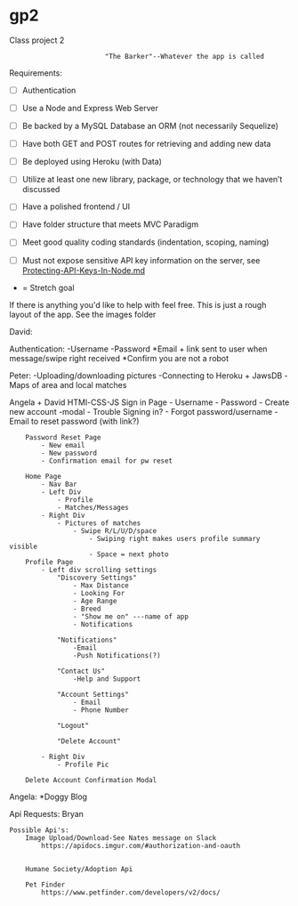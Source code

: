 # gp2
Class project 2


                            "The Barker"--Whatever the app is called

Requirements:


* [ ] Authentication
* [ ] Use a Node and Express Web Server
* [ ] Be backed by a MySQL Database an ORM (not necessarily Sequelize)
* [ ] Have both GET and POST routes for retrieving and adding new data
* [ ] Be deployed using Heroku (with Data)
* [ ] Utilize at least one new library, package, or technology that we haven’t discussed
* [ ] Have a polished frontend / UI
* [ ] Have folder structure that meets MVC Paradigm
* [ ] Meet good quality coding standards (indentation, scoping, naming)
* [ ] Must not expose sensitive API key information on the server, see [Protecting-API-Keys-In-Node.md](../../../10-nodejs/03-Supplemental/Protecting-API-Keys-In-Node.md)




* = Stretch goal

If there is anything you'd like to help with feel free. This is just a rough layout of the app. 
See the images folder 


David: 

Authentication: 
    -Username
    -Password
    *Email + link sent to user when message/swipe right received
    *Confirm you are not a robot

Peter:
    -Uploading/downloading pictures
    -Connecting to Heroku + JawsDB
    -Maps of area and local matches
    

Angela + David
    HTMl-CSS-JS
        Sign in Page
            - Username
            - Password
            - Create new account
                -modal
            - Trouble Signing in?
            - Forgot password/username
                - Email to reset password (with link?)

        Password Reset Page
            - New email
            - New password
            - Confirmation email for pw reset

        Home Page
            - Nav Bar
            - Left Div
                - Profile
                - Matches/Messages
            - Right Div
                - Pictures of matches
                    - Swipe R/L/U/D/space
                        - Swiping right makes users profile summary visible
                        - Space = next photo
        Profile Page
            - Left div scrolling settings
                "Discovery Settings"
                    - Max Distance
                    - Looking For
                    - Age Range
                    - Breed
                    - "Show me on" ---name of app
                    - Notifications

                "Notifications"
                    -Email
                    -Push Notifications(?)

                "Contact Us"
                    -Help and Support

                "Account Settings"
                    - Email
                    - Phone Number

                "Logout"

                "Delete Account"

            - Right Div 
                - Profile Pic    

        Delete Account Confirmation Modal

Angela:
    *Doggy Blog




Api Requests: Bryan

    Possible Api's:
        Image Upload/Download-See Nates message on Slack
            https://apidocs.imgur.com/#authorization-and-oauth
        

        Humane Society/Adoption Api

        Pet Finder
            https://www.petfinder.com/developers/v2/docs/

